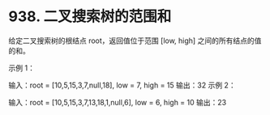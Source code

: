 # 938. 二叉搜索树的范围和
给定二叉搜索树的根结点 root，返回值位于范围 [low, high] 之间的所有结点的值的和。

 

示例 1：


输入：root = [10,5,15,3,7,null,18], low = 7, high = 15
输出：32
示例 2：


输入：root = [10,5,15,3,7,13,18,1,null,6], low = 6, high = 10
输出：23
